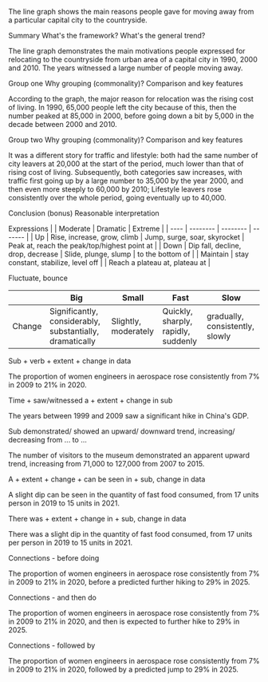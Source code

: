   The line graph shows the main reasons people gave for moving away from a particular capital city to the countryside.

Summary
What's the framework?
What's the general trend?

  The line graph demonstrates the main motivations people expressed for relocating to the countryside from urban area of a capital city in 1990, 2000 and 2010. The years witnessed a large number of people moving away.

Group one
Why grouping (commonality)?
Comparison and key features

  According to the graph, the major reason for relocation was the rising cost of living. In 1990, 65,000 people left the city because of this, then the number peaked at 85,000 in 2000, before going down a bit by 5,000 in the decade between 2000 and 2010.

Group two
Why grouping (commonality)?
Comparison and key features

  It was a different story for traffic and lifestyle: both had the same number of city leavers at 20,000 at the start of the period, much lower than that of rising cost of living. Subsequently, both categories saw increases, with traffic first going up by a large number to 35,000 by the year 2000, and then even more steeply to 60,000 by 2010; Lifestyle leavers rose consistently over the whole period, going eventually up to 40,000.

Conclusion (bonus)
Reasonable interpretation

Expressions
|          | Moderate                            | Dramatic                     | Extreme                                      |
| ----     | --------                            | --------                     | -------                                      |
| Up       | Rise, increase, grow, climb         | Jump, surge, soar, skyrocket | Peak at, reach the peak/top/highest point at |
| Down     | Dip fall, decline, drop, decrease   | Slide, plunge, slump         | to the bottom of                             |
| Maintain | stay constant, stabilize, level off |                              | Reach a plateau at, plateau at               |

Fluctuate, bounce

|        | Big                                                      | Small                | Fast                                | Slow                            |
| --     | -                                                        | -                    | -                                   | -                               |
| Change | Significantly, considerably, substantially, dramatically | Slightly, moderately | Quickly, sharply, rapidly, suddenly | gradually, consistently, slowly |

Sub + verb + extent + change in data

The proportion of women engineers in aerospace rose consistently from 7% in 2009 to 21% in 2020.

Time + saw/witnessed a + extent + change in sub

The years between 1999 and 2009 saw a significant hike in China's GDP.

Sub demonstrated/ showed an upward/ downward trend, increasing/ decreasing from ... to ...

The number of visitors to the museum demonstrated an apparent upward trend, increasing from 71,000 to 127,000 from 2007 to 2015.

A + extent + change + can be seen in + sub, change in data

A slight dip can be seen in the quantity of fast food consumed, from 17 units person in 2019 to 15 units in 2021.

There was + extent + change in + sub, change in data

There was a slight dip in the quantity of fast food consumed, from 17 units per person in 2019 to 15 units in 2021.

Connections - before doing

The proportion of women engineers in aerospace rose consistently from 7% in 2009 to 21% in 2020, before a predicted further hiking to 29% in 2025.

Connections - and then do

The proportion of women engineers in aerospace rose consistently from 7% in 2009 to 21% in 2020, and then is expected to further hike to 29% in 2025.

Connections - followed by

The proportion of women engineers in aerospace rose consistently from 7% in 2009 to 21% in 2020, followed by a predicted jump to 29% in 2025.
